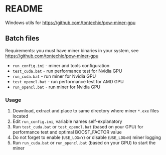 # README

Windows utils for https://github.com/tontechio/pow-miner-gpu

## Batch files

Requirements: you must have miner binaries in your system, see https://github.com/tontechio/pow-miner-gpu

- `run_config.ini` - miner and tools configuration
- `test_cuda.bat` - run performance test for Nvidia GPU
- `run_cuda.bat` - run miner for Nvidia GPU
- `test_opencl.bat` - run performance test for AMD GPU
- `run_opencl.bat` - run miner for Nvidia GPU

### Usage

1. Download, extract and place to same directory where miner `*.exe` files located
2. Edit `run_config.ini`, variable names self-explanatory
3. Run `test_cuda.bat` or `test_opencl.bat` (based on your GPU) for performance test and optimal BOOST_FACTOR value
4. Do not forget to enable (`USE_LOG=Y`) or disable (`USE_LOG=N`) miner logging
5. Run `run_cuda.bat` or `run_opencl.bat` (based on your GPU) to start the miner

